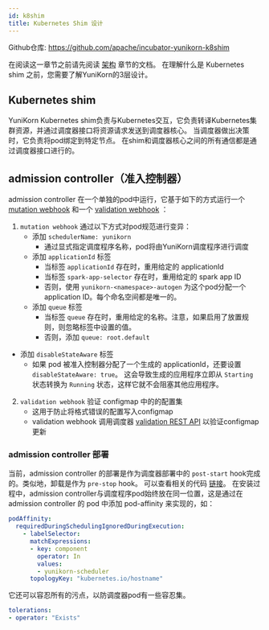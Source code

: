 ```yaml
---
id: k8shim
title: Kubernetes Shim 设计
---
```


<!--
Licensed to the Apache Software Foundation (ASF) under one
or more contributor license agreements.  See the NOTICE file
distributed with this work for additional information
regarding copyright ownership.  The ASF licenses this file
to you under the Apache License, Version 2.0 (the
"License"); you may not use this file except in compliance
with the License.  You may obtain a copy of the License at

  http://www.apache.org/licenses/LICENSE-2.0

Unless required by applicable law or agreed to in writing,
software distributed under the License is distributed on an
"AS IS" BASIS, WITHOUT WARRANTIES OR CONDITIONS OF ANY
KIND, either express or implied.  See the License for the
specific language governing permissions and limitations
under the License.
-->

Github仓库: https://github.com/apache/incubator-yunikorn-k8shim

在阅读这一章节之前请先阅读 [架构](architecture.md) 章节的文档。
在理解什么是 Kubernetes shim 之前，您需要了解YuniKorn的3层设计。

## Kubernetes shim

YuniKorn Kubernetes shim负责与Kubernetes交互，它负责转译Kubernetes集群资源，并通过调度器接口将资源请求发送到调度器核心。
当调度器做出决策时，它负责将pod绑定到特定节点。
在shim和调度器核心之间的所有通信都是通过调度器接口进行的。

## admission controller（准入控制器）

admission controller 在一个单独的pod中运行，它基于如下的方式运行一个 [mutation webhook](https://kubernetes.io/docs/reference/access-authn-authz/admission-controllers/#validatingadmissionwebhook) 和一个 [validation webhook](https://kubernetes.io/docs/reference/access-authn-authz/admission-controllers/#validatingadmissionwebhook) ：

1. `mutation webhook` 通过以下方式对pod规范进行变异：
   - 添加 `schedulerName: yunikorn`
     - 通过显式指定调度程序名称，pod将由YuniKorn调度程序进行调度
   - 添加 `applicationId` 标签
     - 当标签 `applicationId` 存在时，重用给定的 applicationId
     - 当标签 `spark-app-selector` 存在时，重用给定的 spark app ID
     - 否则，使用 `yunikorn-<namespace>-autogen` 为这个pod分配一个 application ID。每个命名空间都是唯一的。
   - 添加 `queue` 标签
     - 当标签 `queue` 存在时，重用给定的名称。注意，如果启用了放置规则，则忽略标签中设置的值。
     - 否则，添加 `queue: root.default`
  - 添加 `disableStateAware` 标签
     - 如果 pod 被准入控制器分配了一个生成的 applicationId，还要设置 `disableStateAware: true`。 这会导致生成的应用程序立即从 `Starting` 状态转换为 `Running` 状态，这样它就不会阻塞其他应用程序。 
2. `validation webhook` 验证 configmap 中的的配置集
   - 这用于防止将格式错误的配置写入configmap
   - validation webhook 调用调度器 [validation REST API](api/scheduler.md#configuration-validation) 以验证configmap更新

### admission controller 部署

当前，admission controller 的部署是作为调度器部署中的 `post-start` hook完成的。类似地，卸载是作为 `pre-stop` hook。
可以查看相关的代码 [链接](https://github.com/apache/incubator-yunikorn-release/blob/56e580af24ed3433e7d73d9ea556b19ad7b74337/helm-charts/yunikorn/templates/deployment.yaml#L80-L85)。
在安装过程中，admission controller与调度程序pod始终放在同一位置，这是通过在admission controller 的 pod 中添加 pod-affinity 来实现的，如：

```yaml
podAffinity:
  requiredDuringSchedulingIgnoredDuringExecution:
    - labelSelector:
      matchExpressions:
      - key: component
        operator: In
        values:
        - yunikorn-scheduler
      topologyKey: "kubernetes.io/hostname"
```

它还可以容忍所有的污点，以防调度器pod有一些容忍集。

```yaml
tolerations:
- operator: "Exists"
```
